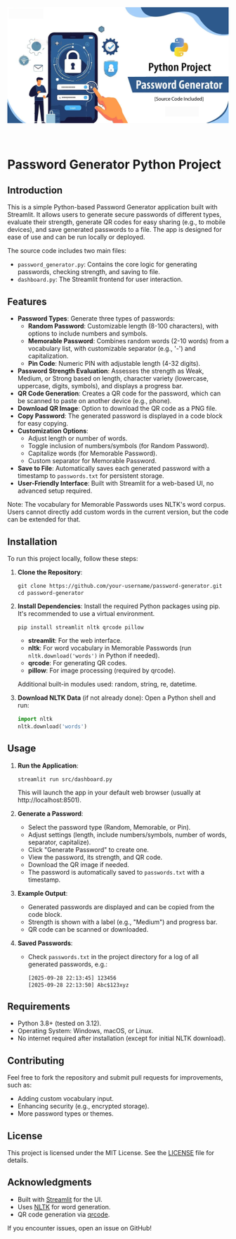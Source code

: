 
<img src="./mini-project/images/1_kKrBYYaPTaSTOlOIfsC-6w11.png">
<br><br><br>

# Password Generator Python Project

## Introduction
This is a simple Python-based Password Generator application built with Streamlit. It allows users to generate secure passwords of different types, evaluate their strength, generate QR codes for easy sharing (e.g., to mobile devices), and save generated passwords to a file. The app is designed for ease of use and can be run locally or deployed.

The source code includes two main files:
- `password_generator.py`: Contains the core logic for generating passwords, checking strength, and saving to file.
- `dashboard.py`: The Streamlit frontend for user interaction.

## Features
- **Password Types**: Generate three types of passwords:
  - **Random Password**: Customizable length (8-100 characters), with options to include numbers and symbols.
  - **Memorable Password**: Combines random words (2-10 words) from a vocabulary list, with customizable separator (e.g., '-') and capitalization.
  - **Pin Code**: Numeric PIN with adjustable length (4-32 digits).
- **Password Strength Evaluation**: Assesses the strength as Weak, Medium, or Strong based on length, character variety (lowercase, uppercase, digits, symbols), and displays a progress bar.
- **QR Code Generation**: Creates a QR code for the password, which can be scanned to paste on another device (e.g., phone).
- **Download QR Image**: Option to download the QR code as a PNG file.
- **Copy Password**: The generated password is displayed in a code block for easy copying.
- **Customization Options**:
  - Adjust length or number of words.
  - Toggle inclusion of numbers/symbols (for Random Password).
  - Capitalize words (for Memorable Password).
  - Custom separator for Memorable Password.
- **Save to File**: Automatically saves each generated password with a timestamp to `passwords.txt` for persistent storage.
- **User-Friendly Interface**: Built with Streamlit for a web-based UI, no advanced setup required.

Note: The vocabulary for Memorable Passwords uses NLTK's word corpus. Users cannot directly add custom words in the current version, but the code can be extended for that.

## Installation
To run this project locally, follow these steps:

1. **Clone the Repository**:
   ```
   git clone https://github.com/your-username/password-generator.git
   cd password-generator
   ```

2. **Install Dependencies**:
   Install the required Python packages using pip. It's recommended to use a virtual environment.
   ```
   pip install streamlit nltk qrcode pillow
   ```
   - **streamlit**: For the web interface.
   - **nltk**: For word vocabulary in Memorable Passwords (run `nltk.download('words')` in Python if needed).
   - **qrcode**: For generating QR codes.
   - **pillow**: For image processing (required by qrcode).

   Additional built-in modules used: random, string, re, datetime.

3. **Download NLTK Data** (if not already done):
   Open a Python shell and run:
   ```python
   import nltk
   nltk.download('words')
   ```

## Usage
1. **Run the Application**:
   ```
   streamlit run src/dashboard.py
   ```
   This will launch the app in your default web browser (usually at http://localhost:8501).

2. **Generate a Password**:
   - Select the password type (Random, Memorable, or Pin).
   - Adjust settings (length, include numbers/symbols, number of words, separator, capitalize).
   - Click "Generate Password" to create one.
   - View the password, its strength, and QR code.
   - Download the QR image if needed.
   - The password is automatically saved to `passwords.txt` with a timestamp.

3. **Example Output**:
   - Generated passwords are displayed and can be copied from the code block.
   - Strength is shown with a label (e.g., "Medium") and progress bar.
   - QR code can be scanned or downloaded.

4. **Saved Passwords**:
   - Check `passwords.txt` in the project directory for a log of all generated passwords, e.g.:
     ```
     [2025-09-28 22:13:45] 123456
     [2025-09-28 22:13:50] Abc$123xyz
     ```

## Requirements
- Python 3.8+ (tested on 3.12).
- Operating System: Windows, macOS, or Linux.
- No internet required after installation (except for initial NLTK download).

## Contributing
Feel free to fork the repository and submit pull requests for improvements, such as:
- Adding custom vocabulary input.
- Enhancing security (e.g., encrypted storage).
- More password types or themes.

## License
This project is licensed under the MIT License. See the [LICENSE](LICENSE) file for details.

## Acknowledgments
- Built with [Streamlit](https://streamlit.io/) for the UI.
- Uses [NLTK](https://www.nltk.org/) for word generation.
- QR code generation via [qrcode](https://pypi.org/project/qrcode/).

If you encounter issues, open an issue on GitHub!

